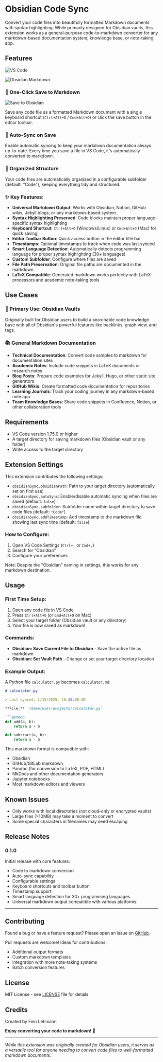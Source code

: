 # Obsidian Code Sync

Convert your code files into beautifully formatted Markdown documents with syntax highlighting. While primarily designed for Obsidian vaults, this extension works as a general-purpose code-to-markdown converter for any markdown-based documentation system, knowledge base, or note-taking app.

## Features
![VS Code](https://raw.githubusercontent.com/FinnLeh/vs-code-obsidian/master/images/vsCode_screenshot.png)

![Obsidian Markdown](https://raw.githubusercontent.com/FinnLeh/vs-code-obsidian/master/images/Obsidian_screenshot.png)

### 📝 One-Click Save to Markdown
![Save to Obsidian](https://raw.githubusercontent.com/FinnLeh/vs-code-obsidian/master/images/feature_save.png)

Save any code file as a formatted Markdown document with a single keyboard shortcut (`Ctrl+Alt+O` / `Cmd+Alt+O`) or click the save button in the editor toolbar.

### 🔄 Auto-Sync on Save
Enable automatic syncing to keep your markdown documentation always up-to-date. Every time you save a file in VS Code, it's automatically converted to markdown.

### 📁 Organized Structure
Your code files are automatically organized in a configurable subfolder (default: "Code"), keeping everything tidy and structured.

### ✨ Key Features:
- **Universal Markdown Output**: Works with Obsidian, Notion, GitHub wikis, Jekyll blogs, or any markdown-based system
- **Syntax Highlighting Preserved**: Code blocks maintain proper language-specific syntax highlighting
- **Keyboard Shortcut**: `Ctrl+Alt+O` (Windows/Linux) or `Cmd+Alt+O` (Mac) for quick saving
- **Editor Toolbar Button**: Quick access button in the editor title bar
- **Timestamps**: Optional timestamps to track when code was last synced
- **Smart Language Detection**: Automatically detects programming language for proper syntax highlighting (30+ languages)
- **Custom Subfolder**: Configure where files are saved
- **File Path Preservation**: Original file paths are documented in the markdown
- **LaTeX Compatible**: Generated markdown works perfectly with LaTeX processors and academic note-taking tools

## Use Cases

### 🎯 Primary Use: Obsidian Vaults
Originally built for Obsidian users to build a searchable code knowledge base with all of Obsidian's powerful features like backlinks, graph view, and tags.

### 📚 General Markdown Documentation
- **Technical Documentation**: Convert code samples to markdown for documentation sites
- **Academic Notes**: Include code snippets in LaTeX documents or research notes
- **Blog Posts**: Prepare code examples for Jekyll, Hugo, or other static site generators
- **GitHub Wikis**: Create formatted code documentation for repositories
- **Learning Journals**: Track your coding journey in any markdown-based note app
- **Team Knowledge Bases**: Share code snippets in Confluence, Notion, or other collaboration tools

## Requirements

- VS Code version 1.75.0 or higher
- A target directory for saving markdown files (Obsidian vault or any folder)
- Write access to the target directory

## Extension Settings

This extension contributes the following settings:

* `obsidianSync.obsidianPath`: Path to your target directory (automatically set on first use)
* `obsidianSync.autoSync`: Enable/disable automatic syncing when files are saved (default: `false`)
* `obsidianSync.subfolder`: Subfolder name within target directory to save code files (default: `"Code"`)
* `obsidianSync.addTimestamp`: Add timestamp to the markdown file showing last sync time (default: `false`)

### How to Configure:
1. Open VS Code Settings (`Ctrl+,` or `Cmd+,`)
2. Search for "Obsidian"
3. Configure your preferences

Note: Despite the "Obsidian" naming in settings, this works for any markdown destination.

## Usage

### First Time Setup:
1. Open any code file in VS Code
2. Press `Ctrl+Alt+O` (or `Cmd+Alt+O` on Mac)
3. Select your target folder (Obsidian vault or any directory)
4. Your file is now saved as markdown!

### Commands:
- **Obsidian: Save Current File to Obsidian** - Save the active file as markdown
- **Obsidian: Set Vault Path** - Change or set your target directory location

### Example Output:
A Python file `calculator.py` becomes `calculator.md`:

```markdown
# calculator.py

> Last synced: 1/15/2025, 10:30:00 AM

**File:** `/home/user/projects/calculator.py`

```python
def add(a, b):
    return a + b

def subtract(a, b):
    return a - b
```

This markdown format is compatible with:
- Obsidian
- GitHub/GitLab markdown
- Pandoc (for conversion to LaTeX, PDF, HTML)
- MkDocs and other documentation generators
- Jupyter notebooks
- Most markdown editors and viewers

## Known Issues

- Only works with local directories (not cloud-only or encrypted vaults)
- Large files (>10MB) may take a moment to convert
- Some special characters in filenames may need escaping

## Release Notes

### 0.1.0
Initial release with core features:
- Code to markdown conversion
- Auto-sync capability
- Configurable settings
- Keyboard shortcuts and toolbar button
- Timestamp support
- Smart language detection for 30+ programming languages
- Universal markdown output compatible with various platforms

---

## Contributing

Found a bug or have a feature request? Please open an issue on [GitHub](https://github.com/FinnLeh/vs-code-obsidian/issues).

Pull requests are welcome! Ideas for contributions:
- Additional output formats
- Custom markdown templates
- Integration with more note-taking systems
- Batch conversion features

## License

MIT License - see [LICENSE](LICENSE) file for details

## Credits

Created by Finn Lehmann

**Enjoy converting your code to markdown!** 🚀

---

*While this extension was originally created for Obsidian users, it serves as a versatile tool for anyone needing to convert code files to well-formatted markdown documents.*